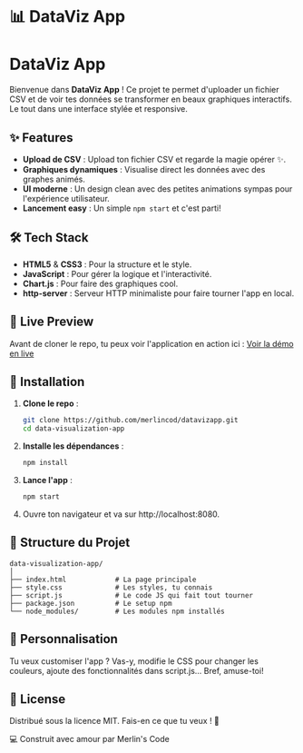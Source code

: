 # 📊 DataViz App

# DataViz App

Bienvenue dans **DataViz App** ! Ce projet te permet d'uploader un fichier CSV et de voir tes données se transformer en beaux graphiques interactifs. Le tout dans une interface stylée et responsive.

## ✨ Features

- **Upload de CSV** : Upload ton fichier CSV et regarde la magie opérer ✨.
- **Graphiques dynamiques** : Visualise direct les données avec des graphes animés.
- **UI moderne** : Un design clean avec des petites animations sympas pour l'expérience utilisateur.
- **Lancement easy** : Un simple `npm start` et c'est parti!

## 🛠️ Tech Stack

- **HTML5** & **CSS3** : Pour la structure et le style.
- **JavaScript** : Pour gérer la logique et l'interactivité.
- **Chart.js** : Pour faire des graphiques cool.
- **http-server** : Serveur HTTP minimaliste pour faire tourner l'app en local.


## 🚀 Live Preview

Avant de cloner le repo, tu peux voir l'application en action ici : [Voir la démo en live](https://merlincod.github.io/datavizapp/)

## 🚀 Installation

1. **Clone le repo** :
    ```bash
    git clone https://github.com/merlincod/datavizapp.git
    cd data-visualization-app
    ```

2. **Installe les dépendances** :
    ```bash
    npm install
    ```

3. **Lance l'app** :
    ```bash
    npm start
    ```

4. Ouvre ton navigateur et va sur http://localhost:8080.

## 📂 Structure du Projet

```
data-visualization-app/
│
├── index.html            # La page principale
├── style.css             # Les styles, tu connais
├── script.js             # Le code JS qui fait tout tourner
├── package.json          # Le setup npm
└── node_modules/         # Les modules npm installés
```

## 🎨 Personnalisation

Tu veux customiser l'app ? Vas-y, modifie le CSS pour changer les couleurs, ajoute des fonctionnalités dans script.js... Bref, amuse-toi!

## 📝 License

Distribué sous la licence MIT. Fais-en ce que tu veux ! 🚀

💻 Construit avec amour par Merlin's Code
